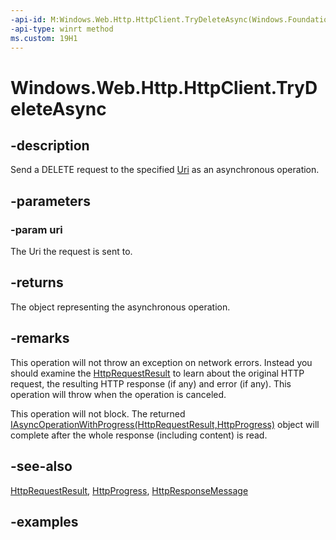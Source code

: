```yaml
---
-api-id: M:Windows.Web.Http.HttpClient.TryDeleteAsync(Windows.Foundation.Uri)
-api-type: winrt method
ms.custom: 19H1
---
```


<!-- Method syntax.
public IAsyncOperationWithProgress<HttpProgress> HttpClient.TryDeleteAsync(Uri uri)
-->

# Windows.Web.Http.HttpClient.TryDeleteAsync

## -description
Send a DELETE request to the specified [Uri](../windows.foundation/uri.md) as an asynchronous operation.

## -parameters
### -param uri
The Uri the request is sent to.

## -returns
The object representing the asynchronous operation.

## -remarks
This operation will not throw an exception on network errors. Instead you should examine the [HttpRequestResult](httprequestresult.md) to learn about the original HTTP request, the resulting HTTP response (if any) and error (if any). This operation will throw when the operation is canceled.

This operation will not block. The returned [IAsyncOperationWithProgress(HttpRequestResult,HttpProgress)](../windows.foundation/iasyncoperationwithprogress_2.md) object will complete after the whole response (including content) is read.

## -see-also
[HttpRequestResult](httprequestresult.md), [HttpProgress](httpprogress.md), [HttpResponseMessage](httpresponsemessage.md)

## -examples

